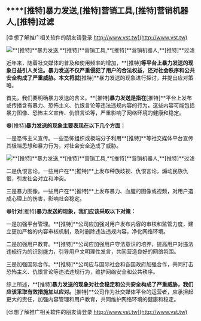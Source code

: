 ## ****[推特]**暴力发送,**[推特]**营销工具,**[推特]**营销机器人,**[推特]**过滤**

[😍想了解推广相关软件的朋友请登录 http://www.vst.tw](http://www.vst.tw)

 <center><img src="https://vst.tw/MP4/tuiguang/png/3.png" alt="**[推特]**暴力发送,**[推特]**营销工具,**[推特]**营销机器人,**[推特]**过滤"></center>

近年来，随着社交媒体的普及和使用频率的增加，**[推特]**等平台上暴力发送的现象日益引人关注。暴力发送不仅严重侵犯了用户的合法权益，还对社会秩序和公共安全构成了严重威胁。本文将就**[推特]**暴力发送的现象进行探讨，并提出应对策略。

首先，我们要明确暴力发送的含义。**[推特]**暴力发送是指在**[推特]**平台上发布或传播含有暴力、恐怖主义、仇恨言论等违法违规内容的行为。这些内容可能包括暴力图像、恐怖主义宣传、仇恨言论等，严重影响了网络环境的健康和稳定。

**😄**[推特]**暴力发送的现象主要表现在以下几个方面：**

一是恐怖主义宣传。一些恐怖组织或极端分子利用**[推特]**等社交媒体平台宣传其极端思想和暴力行为，对社会安全造成了威胁。

 <center><img src="https://vst.tw/MP4/tuiguang/png/4.png" alt="**[推特]**暴力发送,**[推特]**营销工具,**[推特]**营销机器人,**[推特]**过滤"></center>

二是仇恨言论。一些用户在**[推特]**上发布种族歧视、仇恨言论，煽动民族仇恨，引发社会对立和冲突。

三是暴力图像。一些用户在**[推特]**上发布暴力、血腥的图像或视频，对用户造成心理上的伤害，影响社会稳定。

**😄针对**[推特]**暴力发送的现象，我们应该采取以下对策：**

一是加强平台管理。**[推特]**公司应加强对用户发布内容的审核和监管力度，建立更加严格的内容审核机制，及时删除违法违规内容，净化网络环境。

二是加强用户教育。**[推特]**公司应加强用户守法意识的培养，提高用户对违法违规行为的识别能力，引导用户文明理性发言，共同营造良好的网络氛围。

三是加强国际合作。**[推特]**公司应与国际社会和各国政府加强合作，共同打击恐怖主义、仇恨言论等违法违规行为，维护网络安全和公共秩序。

综上所述，**[推特]**暴力发送的现象对社会稳定和公共安全构成了严重威胁，我们应该采取有效措施加以应对。**[推特]**公司作为社交媒体平台的运营者，应承担起更大的责任，加强内容管理和用户教育，共同维护网络环境的健康和稳定。

[😍想了解推广相关软件的朋友请登录 http://www.vst.tw](http://www.vst.tw)



